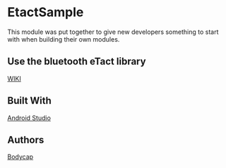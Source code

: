# EtactSample
This module was put together to give new developers something to start with when building their own modules.

## Use the bluetooth eTact library
[WIKI](https://github.com/bodycap/EtactSample/wiki)



## Built With
[Android Studio](https://developer.android.com/studio/index.html) 


## Authors 
[Bodycap](http://bodycap-medical.com/en/)